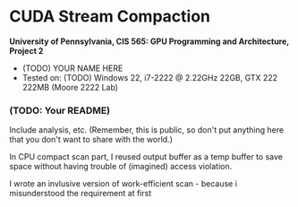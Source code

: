 CUDA Stream Compaction
======================

**University of Pennsylvania, CIS 565: GPU Programming and Architecture, Project 2**

* (TODO) YOUR NAME HERE
* Tested on: (TODO) Windows 22, i7-2222 @ 2.22GHz 22GB, GTX 222 222MB (Moore 2222 Lab)

### (TODO: Your README)

Include analysis, etc. (Remember, this is public, so don't put
anything here that you don't want to share with the world.)

In CPU compact scan part, I reused output buffer as a temp buffer to save space without having trouble of (imagined) access violation.

I wrote an invlusive version of work-efficient scan - because i misunderstood the requirement at first
